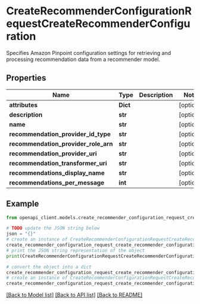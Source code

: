# CreateRecommenderConfigurationRequestCreateRecommenderConfiguration

Specifies Amazon Pinpoint configuration settings for retrieving and processing recommendation data from a recommender model.

## Properties

Name | Type | Description | Notes
------------ | ------------- | ------------- | -------------
**attributes** | **Dict** |  | [optional] 
**description** | **str** |  | [optional] 
**name** | **str** |  | [optional] 
**recommendation_provider_id_type** | **str** |  | [optional] 
**recommendation_provider_role_arn** | **str** |  | [optional] 
**recommendation_provider_uri** | **str** |  | [optional] 
**recommendation_transformer_uri** | **str** |  | [optional] 
**recommendations_display_name** | **str** |  | [optional] 
**recommendations_per_message** | **int** |  | [optional] 

## Example

```python
from openapi_client.models.create_recommender_configuration_request_create_recommender_configuration import CreateRecommenderConfigurationRequestCreateRecommenderConfiguration

# TODO update the JSON string below
json = "{}"
# create an instance of CreateRecommenderConfigurationRequestCreateRecommenderConfiguration from a JSON string
create_recommender_configuration_request_create_recommender_configuration_instance = CreateRecommenderConfigurationRequestCreateRecommenderConfiguration.from_json(json)
# print the JSON string representation of the object
print(CreateRecommenderConfigurationRequestCreateRecommenderConfiguration.to_json())

# convert the object into a dict
create_recommender_configuration_request_create_recommender_configuration_dict = create_recommender_configuration_request_create_recommender_configuration_instance.to_dict()
# create an instance of CreateRecommenderConfigurationRequestCreateRecommenderConfiguration from a dict
create_recommender_configuration_request_create_recommender_configuration_from_dict = CreateRecommenderConfigurationRequestCreateRecommenderConfiguration.from_dict(create_recommender_configuration_request_create_recommender_configuration_dict)
```
[[Back to Model list]](../README.md#documentation-for-models) [[Back to API list]](../README.md#documentation-for-api-endpoints) [[Back to README]](../README.md)


